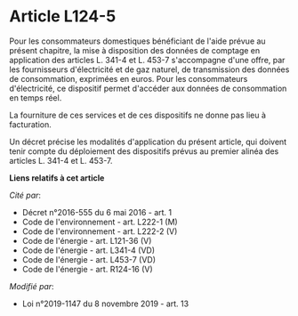 # Article L124-5

Pour les consommateurs domestiques bénéficiant de l'aide prévue au présent chapitre, la mise à disposition des données de
comptage en application des articles L. 341-4 et L. 453-7 s'accompagne d'une offre, par les fournisseurs d'électricité et de
gaz naturel, de transmission des données de consommation, exprimées en euros. Pour les consommateurs d'électricité, ce
dispositif permet d'accéder aux données de consommation en temps réel.

La fourniture de ces services et de ces dispositifs ne donne pas lieu à facturation.

Un décret précise les modalités d'application du présent article, qui doivent tenir compte du déploiement des dispositifs
prévus au premier alinéa des articles L. 341-4 et L. 453-7.

**Liens relatifs à cet article**

_Cité par_:

  - Décret n°2016-555 du 6 mai 2016 - art. 1
  - Code de l'environnement - art. L222-1 (M)
  - Code de l'environnement - art. L222-2 (V)
  - Code de l'énergie - art. L121-36 (V)
  - Code de l'énergie - art. L341-4 (VD)
  - Code de l'énergie - art. L453-7 (VD)
  - Code de l'énergie - art. R124-16 (V)

_Modifié par_:

  - Loi n°2019-1147 du 8 novembre 2019 - art. 13
